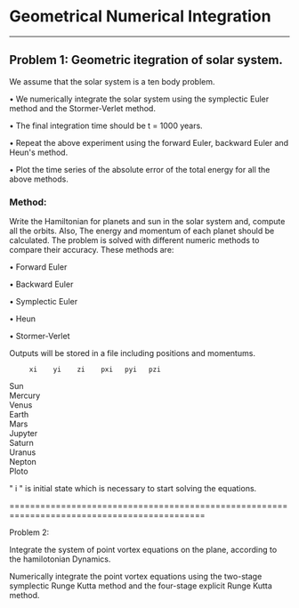#                             Geometrical Numerical Integration
 *******************************************************************************************

## Problem 1: Geometric itegration of solar system.


We assume that the solar system is a ten body problem.

$\bullet$ We numerically integrate the solar system using the symplectic Euler method and the Stormer-Verlet method. 

$\bullet$ The final integration time should be t = 1000 years.

$\bullet$ Repeat the above experiment using the forward Euler, backward Euler and Heun's method.

$\bullet$ Plot the time series of the absolute error of the total energy for all the above methods.

### Method:
Write the Hamiltonian for planets and sun in the solar system and, compute all the orbits. Also, The energy and
momentum of each planet should be calculated. The problem is solved with different numeric methods to compare
their accuracy. These methods are:


$\bullet$ Forward Euler

$\bullet$ Backward Euler

$\bullet$ Symplectic Euler

$\bullet$ Heun

$\bullet$ Stormer-Verlet


Outputs will be stored in a file including positions and momentums.


         xi    yi    zi    pxi   pyi   pzi
Sun       
Mercury        
Venus          
Earth          
Mars      
Jupyter   
Saturn    
Uranus    
Nepton    
Ploto    

 " i " is initial state which is necessary to start solving the equations.

============================================================================================




Problem 2:




Integrate the system of point vortex equations on the plane, according to the
hamilotonian Dynamics.

Numerically integrate the point vortex equations using the two-stage symplectic
Runge Kutta method and the four-stage explicit Runge Kutta method.

